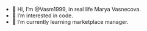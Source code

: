 - 👋 Hi, I’m @Vasm1999, in real life Marya Vasnecova.
- 👀 I’m interested in code.
- 🌱 I’m currently learning marketplace manager.


<!---
Vasm1999/Vasm1999 is a ✨ special ✨ repository because its `README.md` (this file) appears on your GitHub profile.
You can click the Preview link to take a look at your changes.
--->
